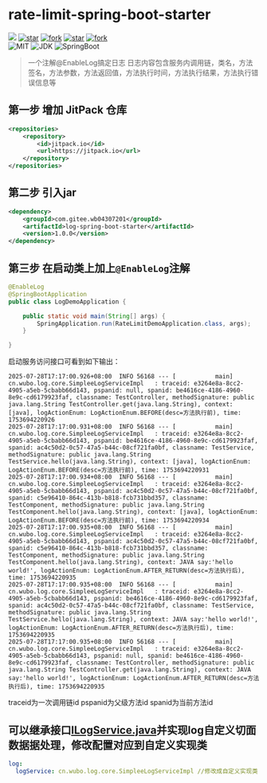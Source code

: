# rate-limit-spring-boot-starter

[![](https://jitpack.io/v/com.gitee.wb04307201/log-spring-boot-starter.svg)](https://jitpack.io/#com.gitee.wb04307201/log-spring-boot-starter)
[![star](https://gitee.com/wb04307201/log-spring-boot-starter/badge/star.svg?theme=dark)](https://gitee.com/wb04307201/log-spring-boot-starter)
[![fork](https://gitee.com/wb04307201/log-spring-boot-starter/badge/fork.svg?theme=dark)](https://gitee.com/wb04307201/log-spring-boot-starter)
[![star](https://img.shields.io/github/stars/wb04307201/log-spring-boot-starter)](https://github.com/wb04307201/log-spring-boot-starter)
[![fork](https://img.shields.io/github/forks/wb04307201/log-spring-boot-starter)](https://github.com/wb04307201/log-spring-boot-starter)  
![MIT](https://img.shields.io/badge/License-Apache2.0-blue.svg) ![JDK](https://img.shields.io/badge/JDK-17+-green.svg) ![SpringBoot](https://img.shields.io/badge/Srping%20Boot-3+-green.svg)

> 一个注解@EnableLog搞定日志
> 日志内容包含服务内调用链，类名，方法签名，方法参数，方法返回值，方法执行时间，方法执行结果，方法执行错误信息等

## 第一步 增加 JitPack 仓库
```xml
<repositories>
    <repository>
        <id>jitpack.io</id>
        <url>https://jitpack.io</url>
    </repository>
</repositories>
```

## 第二步 引入jar
```xml
<dependency>
    <groupId>com.gitee.wb04307201</groupId>
    <artifactId>log-spring-boot-starter</artifactId>
    <version>1.0.0</version>
</dependency>
```

## 第三步 在启动类上加上`@EnableLog`注解
```java
@EnableLog
@SpringBootApplication
public class LogDemoApplication {

    public static void main(String[] args) {
        SpringApplication.run(RateLimitDemoApplication.class, args);
    }

}
```

启动服务访问接口可看到如下输出：
```
2025-07-28T17:17:00.926+08:00  INFO 56168 --- [           main] cn.wubo.log.core.SimpleeLogServiceImpl   : traceid: e3264e8a-8cc2-4905-a5eb-5cbabb66d143, pspanid: null, spanid: be4616ce-4186-4960-8e9c-cd6179923faf, classname: TestController, methodSignature: public java.lang.String TestController.get(java.lang.String), context: [java], logActionEnum: LogActionEnum.BEFORE(desc=方法执行前), time: 1753694220926
2025-07-28T17:17:00.931+08:00  INFO 56168 --- [           main] cn.wubo.log.core.SimpleeLogServiceImpl   : traceid: e3264e8a-8cc2-4905-a5eb-5cbabb66d143, pspanid: be4616ce-4186-4960-8e9c-cd6179923faf, spanid: ac4c50d2-0c57-47a5-b44c-08cf721fa0bf, classname: TestService, methodSignature: public java.lang.String TestService.hello(java.lang.String), context: [java], logActionEnum: LogActionEnum.BEFORE(desc=方法执行前), time: 1753694220931
2025-07-28T17:17:00.934+08:00  INFO 56168 --- [           main] cn.wubo.log.core.SimpleeLogServiceImpl   : traceid: e3264e8a-8cc2-4905-a5eb-5cbabb66d143, pspanid: ac4c50d2-0c57-47a5-b44c-08cf721fa0bf, spanid: c5e96410-864c-413b-b818-fcb731bbd357, classname: TestComponent, methodSignature: public java.lang.String TestComponent.hello(java.lang.String), context: [java], logActionEnum: LogActionEnum.BEFORE(desc=方法执行前), time: 1753694220934
2025-07-28T17:17:00.935+08:00  INFO 56168 --- [           main] cn.wubo.log.core.SimpleeLogServiceImpl   : traceid: e3264e8a-8cc2-4905-a5eb-5cbabb66d143, pspanid: ac4c50d2-0c57-47a5-b44c-08cf721fa0bf, spanid: c5e96410-864c-413b-b818-fcb731bbd357, classname: TestComponent, methodSignature: public java.lang.String TestComponent.hello(java.lang.String), context: JAVA say:'hello world!', logActionEnum: LogActionEnum.AFTER_RETURN(desc=方法执行后), time: 1753694220935
2025-07-28T17:17:00.935+08:00  INFO 56168 --- [           main] cn.wubo.log.core.SimpleeLogServiceImpl   : traceid: e3264e8a-8cc2-4905-a5eb-5cbabb66d143, pspanid: be4616ce-4186-4960-8e9c-cd6179923faf, spanid: ac4c50d2-0c57-47a5-b44c-08cf721fa0bf, classname: TestService, methodSignature: public java.lang.String TestService.hello(java.lang.String), context: JAVA say:'hello world!', logActionEnum: LogActionEnum.AFTER_RETURN(desc=方法执行后), time: 1753694220935
2025-07-28T17:17:00.935+08:00  INFO 56168 --- [           main] cn.wubo.log.core.SimpleeLogServiceImpl   : traceid: e3264e8a-8cc2-4905-a5eb-5cbabb66d143, pspanid: null, spanid: be4616ce-4186-4960-8e9c-cd6179923faf, classname: TestController, methodSignature: public java.lang.String TestController.get(java.lang.String), context: JAVA say:'hello world!', logActionEnum: LogActionEnum.AFTER_RETURN(desc=方法执行后), time: 1753694220935
```

traceid为一次调用链id
pspanid为父级方法id
spanid为当前方法id


## 可以继承接口[ILogService.java](src/main/java/cn/wubo/log/core/ILogService.java)并实现log自定义切面数据据处理，修改配置对应到自定义实现类

```yml
log:
  logService: cn.wubo.log.core.SimpleeLogServiceImpl //修改成自定义实现类
```





